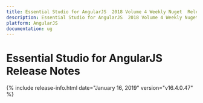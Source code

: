 ```yaml
---
title: Essential Studio for AngularJS  2018 Volume 4 Weekly Nuget  Release Notes  
description: Essential Studio for AngularJS  2018 Volume 4 Weekly Nuget  Release Notes  
platform: AngularJS
documentation: ug
---
```


# Essential Studio for AngularJS  Release Notes  

{% include release-info.html date="January 16, 2019"  version="v16.4.0.47" %} 






